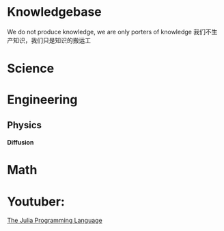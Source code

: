 # Knowledgebase
We do not produce knowledge, we are only porters of knowledge
我们不生产知识，我们只是知识的搬运工



# Science

# Engineering

## Physics

#### Diffusion



# Math


# Youtuber:
[The Julia Programming Language](https://www.youtube.com/user/JuliaLanguage)

